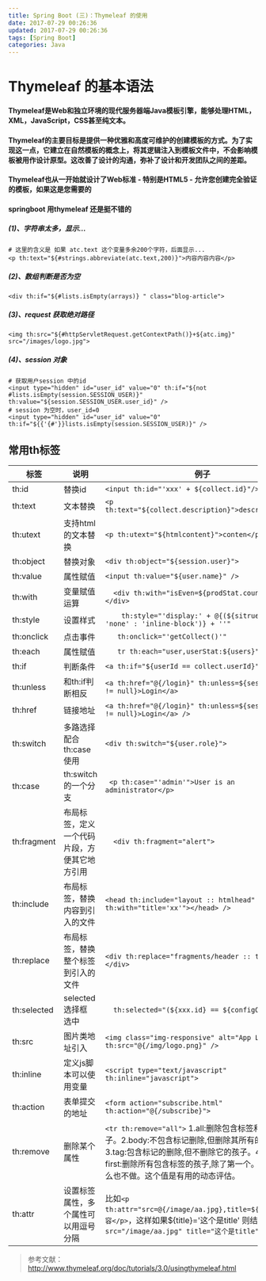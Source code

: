 ```yaml
---
title: Spring Boot (三)：Thymeleaf 的使用
date: 2017-07-29 00:26:36
updated: 2017-07-29 00:26:36
tags: [Spring Boot]
categories: Java
---
```

# Thymeleaf 的基本语法
#### Thymeleaf是Web和独立环境的现代服务器端Java模板引擎，能够处理HTML，XML，JavaScript，CSS甚至纯文本。
#### Thymeleaf的主要目标是提供一种优雅和高度可维护的创建模板的方式。为了实现这一点，它建立在自然模板的概念上，将其逻辑注入到模板文件中，不会影响模板被用作设计原型。这改善了设计的沟通，弥补了设计和开发团队之间的差距。
#### Thymeleaf也从一开始就设计了Web标准 - 特别是HTML5 - 允许您创建完全验证的模板，如果这是您需要的
#### springboot 用thymeleaf 还是挺不错的


##### (1)、字符串太多，显示...
```
# 这里的含义是 如果 atc.text 这个变量多余200个字符，后面显示...
<p th:text="${#strings.abbreviate(atc.text,200)}">内容内容内容</p>
```
##### (2)、数组判断是否为空
```
<div th:if="${#lists.isEmpty(arrays)} " class="blog-article">
```
##### (3)、request 获取绝对路径
```
<img th:src="${#httpServletRequest.getContextPath()}+${atc.img}" src="/images/logo.jpg">
```
##### (4)、session 对象
```
# 获取用户session 中的id
<input type="hidden" id="user_id" value="0" th:if="${not #lists.isEmpty(session.SESSION_USER)}" th:value="${session.SESSION_USER.user_id}" />
# session 为空时，user_id=0
<input type="hidden" id="user_id" value="0" th:if="${{'{#'}}lists.isEmpty(session.SESSION_USER)}" />
```

## 常用th标签
|标签|说明|例子|
|---|----|---|
|th:id	| 替换id| ```<input th:id="'xxx' + ${collect.id}"/> ```|
|th:text|文本替换	|```<p th:text="${collect.description}">description</p>```|
|th:utext|	支持html的文本替换|```<p th:utext="${htmlcontent}">conten</p>```|
|th:object	|替换对象|```<div th:object="${session.user}">``` |
|th:value|	属性赋值	|```<input th:value="${user.name}" />``` |
|th:with|	变量赋值运算|```	<div th:with="isEven=${prodStat.count}%2==0"></div>``` |
|th:style|	设置样式|```	th:style="'display:' + @{(${sitrue} ? 'none' : 'inline-block')} + ''"``` |
|th:onclick|	点击事件|```	th:onclick="'getCollect()'" ```|
|th:each|	属性赋值|```	tr th:each="user,userStat:${users}"> ```|
|th:if	|判断条件	|``` <a th:if="${userId == collect.userId}" > ```|
|th:unless|	和th:if判断相反	|```<a th:href="@{/login}" th:unless=${session.user != null}>Login</a>```|
|th:href	|链接地址|	```<a th:href="@{/login}" th:unless=${session.user != null}>Login</a> />``` |
|th:switch|	多路选择 配合th:case 使用	|```<div th:switch="${user.role}"> ```|
|th:case	|th:switch的一个分支	|``` <p th:case="'admin'">User is an administrator</p>```|
|th:fragment|	布局标签，定义一个代码片段，方便其它地方引用|```	<div th:fragment="alert">```|
|th:include	|布局标签，替换内容到引入的文件	|```<head th:include="layout :: htmlhead" th:with="title='xx'"></head> />``` |
|th:replace|	布局标签，替换整个标签到引入的文件|	```<div th:replace="fragments/header :: title"></div> ```|
|th:selected|	selected选择框 选中|```	th:selected="(${xxx.id} == ${configObj.dd})"```|
|th:src	|图片类地址引入	|```<img class="img-responsive" alt="App Logo" th:src="@{/img/logo.png}" />``` |
|th:inline|	定义js脚本可以使用变量	|```<script type="text/javascript" th:inline="javascript">```|
|th:action|	表单提交的地址	|```<form action="subscribe.html" th:action="@{/subscribe}">```|
|th:remove|	删除某个属性	|```<tr th:remove="all">``` 1.all:删除包含标签和所有的孩子。2.body:不包含标记删除,但删除其所有的孩子。3.tag:包含标记的删除,但不删除它的孩子。4.all-but-first:删除所有包含标签的孩子,除了第一个。5.none:什么也不做。这个值是有用的动态评估。|
|th:attr|	设置标签属性，多个属性可以用逗号分隔	|比如```<p th:attr="src=@{/image/aa.jpg},title=${title}">内容</p>```，这样如果${title}='这个是title' 则结果就是`<p src="/image/aa.jpg" title="这个是title">内容</p>`|



> 参考文献：http://www.thymeleaf.org/doc/tutorials/3.0/usingthymeleaf.html
